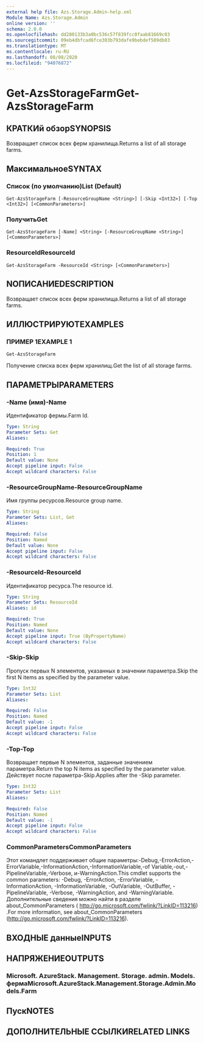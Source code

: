 ```yaml
---
external help file: Azs.Storage.Admin-help.xml
Module Name: Azs.Storage.Admin
online version: ''
schema: 2.0.0
ms.openlocfilehash: dd280133b3a0bc536c57f839fcc0faab81669c03
ms.sourcegitcommit: 09eb4dbfcad6fce303b793dafe9bebdef589db03
ms.translationtype: MT
ms.contentlocale: ru-RU
ms.lasthandoff: 08/08/2020
ms.locfileid: "94076872"
---
```

# <span data-ttu-id="ed32a-101">Get-AzsStorageFarm</span><span class="sxs-lookup"><span data-stu-id="ed32a-101">Get-AzsStorageFarm</span></span>

## <span data-ttu-id="ed32a-102">КРАТКИй обзор</span><span class="sxs-lookup"><span data-stu-id="ed32a-102">SYNOPSIS</span></span>
<span data-ttu-id="ed32a-103">Возвращает список всех ферм хранилища.</span><span class="sxs-lookup"><span data-stu-id="ed32a-103">Returns a list of all storage farms.</span></span>

## <span data-ttu-id="ed32a-104">Максимальное</span><span class="sxs-lookup"><span data-stu-id="ed32a-104">SYNTAX</span></span>

### <span data-ttu-id="ed32a-105">Список (по умолчанию)</span><span class="sxs-lookup"><span data-stu-id="ed32a-105">List (Default)</span></span>
```
Get-AzsStorageFarm [-ResourceGroupName <String>] [-Skip <Int32>] [-Top <Int32>] [<CommonParameters>]
```

### <span data-ttu-id="ed32a-106">Получить</span><span class="sxs-lookup"><span data-stu-id="ed32a-106">Get</span></span>
```
Get-AzsStorageFarm [-Name] <String> [-ResourceGroupName <String>] [<CommonParameters>]
```

### <span data-ttu-id="ed32a-107">ResourceId</span><span class="sxs-lookup"><span data-stu-id="ed32a-107">ResourceId</span></span>
```
Get-AzsStorageFarm -ResourceId <String> [<CommonParameters>]
```

## <span data-ttu-id="ed32a-108">NОПИСАНИЕ</span><span class="sxs-lookup"><span data-stu-id="ed32a-108">DESCRIPTION</span></span>
<span data-ttu-id="ed32a-109">Возвращает список всех ферм хранилища.</span><span class="sxs-lookup"><span data-stu-id="ed32a-109">Returns a list of all storage farms.</span></span>

## <span data-ttu-id="ed32a-110">ИЛЛЮСТРИРУЮТ</span><span class="sxs-lookup"><span data-stu-id="ed32a-110">EXAMPLES</span></span>

### <span data-ttu-id="ed32a-111">ПРИМЕР 1</span><span class="sxs-lookup"><span data-stu-id="ed32a-111">EXAMPLE 1</span></span>
```
Get-AzsStorageFarm
```

<span data-ttu-id="ed32a-112">Получение списка всех ферм хранилищ.</span><span class="sxs-lookup"><span data-stu-id="ed32a-112">Get the list of all storage farms.</span></span>

## <span data-ttu-id="ed32a-113">ПАРАМЕТРЫ</span><span class="sxs-lookup"><span data-stu-id="ed32a-113">PARAMETERS</span></span>

### <span data-ttu-id="ed32a-114">-Name (имя)</span><span class="sxs-lookup"><span data-stu-id="ed32a-114">-Name</span></span>
<span data-ttu-id="ed32a-115">Идентификатор фермы.</span><span class="sxs-lookup"><span data-stu-id="ed32a-115">Farm Id.</span></span>

```yaml
Type: String
Parameter Sets: Get
Aliases:

Required: True
Position: 1
Default value: None
Accept pipeline input: False
Accept wildcard characters: False
```

### <span data-ttu-id="ed32a-116">-ResourceGroupName</span><span class="sxs-lookup"><span data-stu-id="ed32a-116">-ResourceGroupName</span></span>
<span data-ttu-id="ed32a-117">Имя группы ресурсов.</span><span class="sxs-lookup"><span data-stu-id="ed32a-117">Resource group name.</span></span>

```yaml
Type: String
Parameter Sets: List, Get
Aliases:

Required: False
Position: Named
Default value: None
Accept pipeline input: False
Accept wildcard characters: False
```

### <span data-ttu-id="ed32a-118">-ResourceId</span><span class="sxs-lookup"><span data-stu-id="ed32a-118">-ResourceId</span></span>
<span data-ttu-id="ed32a-119">Идентификатор ресурса.</span><span class="sxs-lookup"><span data-stu-id="ed32a-119">The resource id.</span></span>

```yaml
Type: String
Parameter Sets: ResourceId
Aliases: id

Required: True
Position: Named
Default value: None
Accept pipeline input: True (ByPropertyName)
Accept wildcard characters: False
```

### <span data-ttu-id="ed32a-120">-Skip</span><span class="sxs-lookup"><span data-stu-id="ed32a-120">-Skip</span></span>
<span data-ttu-id="ed32a-121">Пропуск первых N элементов, указанных в значении параметра.</span><span class="sxs-lookup"><span data-stu-id="ed32a-121">Skip the first N items as specified by the parameter value.</span></span>

```yaml
Type: Int32
Parameter Sets: List
Aliases:

Required: False
Position: Named
Default value: -1
Accept pipeline input: False
Accept wildcard characters: False
```

### <span data-ttu-id="ed32a-122">-Top</span><span class="sxs-lookup"><span data-stu-id="ed32a-122">-Top</span></span>
<span data-ttu-id="ed32a-123">Возвращает первые N элементов, заданные значением параметра.</span><span class="sxs-lookup"><span data-stu-id="ed32a-123">Return the top N items as specified by the parameter value.</span></span>
<span data-ttu-id="ed32a-124">Действует после параметра-Skip.</span><span class="sxs-lookup"><span data-stu-id="ed32a-124">Applies after the -Skip parameter.</span></span>

```yaml
Type: Int32
Parameter Sets: List
Aliases:

Required: False
Position: Named
Default value: -1
Accept pipeline input: False
Accept wildcard characters: False
```

### <span data-ttu-id="ed32a-125">CommonParameters</span><span class="sxs-lookup"><span data-stu-id="ed32a-125">CommonParameters</span></span>
<span data-ttu-id="ed32a-126">Этот командлет поддерживает общие параметры:-Debug,-ErrorAction,-ErrorVariable,-InformationAction,-InformationVariable,-of Variable,-out,-PipelineVariable,-Verbose, и-WarningAction.</span><span class="sxs-lookup"><span data-stu-id="ed32a-126">This cmdlet supports the common parameters: -Debug, -ErrorAction, -ErrorVariable, -InformationAction, -InformationVariable, -OutVariable, -OutBuffer, -PipelineVariable, -Verbose, -WarningAction, and -WarningVariable.</span></span> <span data-ttu-id="ed32a-127">Дополнительные сведения можно найти в разделе about_CommonParameters ( http://go.microsoft.com/fwlink/?LinkID=113216) .</span><span class="sxs-lookup"><span data-stu-id="ed32a-127">For more information, see about_CommonParameters (http://go.microsoft.com/fwlink/?LinkID=113216).</span></span>

## <span data-ttu-id="ed32a-128">ВХОДНЫЕ данные</span><span class="sxs-lookup"><span data-stu-id="ed32a-128">INPUTS</span></span>

## <span data-ttu-id="ed32a-129">НАПРЯЖЕНИЕ</span><span class="sxs-lookup"><span data-stu-id="ed32a-129">OUTPUTS</span></span>

### <span data-ttu-id="ed32a-130">Microsoft. AzureStack. Management. Storage. admin. Models. ферма</span><span class="sxs-lookup"><span data-stu-id="ed32a-130">Microsoft.AzureStack.Management.Storage.Admin.Models.Farm</span></span>

## <span data-ttu-id="ed32a-131">Пуск</span><span class="sxs-lookup"><span data-stu-id="ed32a-131">NOTES</span></span>

## <span data-ttu-id="ed32a-132">ДОПОЛНИТЕЛЬНЫЕ ССЫЛКИ</span><span class="sxs-lookup"><span data-stu-id="ed32a-132">RELATED LINKS</span></span>
